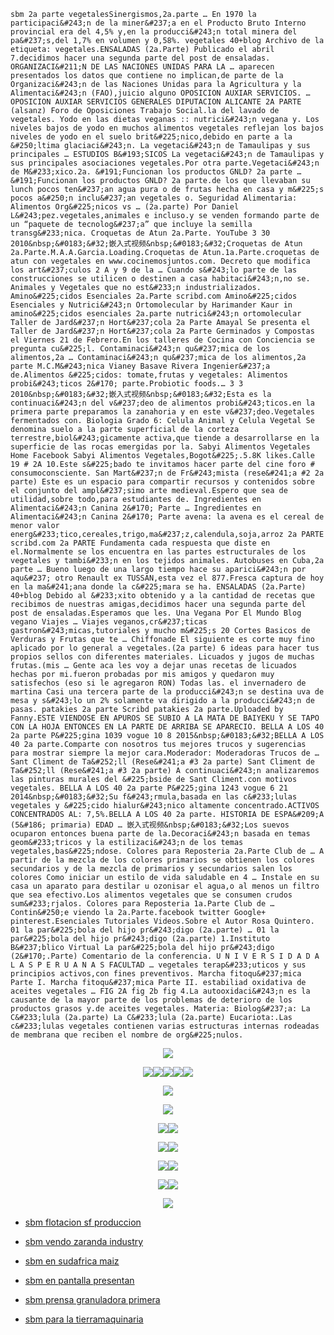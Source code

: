 
```
sbm 2a parte vegetalesSinergismos,2a.parte … En 1970 la participaci&#243;n de la miner&#237;a en el Producto Bruto Interno provincial era del 4,5% y,en la producci&#243;n total minera del pa&#237;s,del 1,7% en volumen y 0,58%. vegetales 40+blog Archivo de la etiqueta: vegetales.ENSALADAS (2a.Parte) Publicado el abril 7.decidimos hacer una segunda parte del post de ensaladas. ORGANIZACI&#211;N DE LAS NACIONES UNIDAS PARA LA … aparecen presentados los datos que contiene no implican,de parte de la Organizaci&#243;n de las Naciones Unidas para la Agricultura y la Alimentaci&#243;n (FAO),juicio alguno OPOSICION AUXIAR SERVICIOS. … OPOSICION AUXIAR SERVICIOS GENERALES DIPUTACION ALICANTE 2A PARTE (alsanz) Foro de Oposiciones Trabajo Social.la del lavado de vegetales. Yodo en las dietas veganas :: nutrici&#243;n vegana y. Los niveles bajos de yodo en muchos alimentos vegetales reflejan los bajos niveles de yodo en el suelo brit&#225;nico,debido en parte a la &#250;ltima glaciaci&#243;n. La vegetaci&#243;n de Tamaulipas y sus principales … ESTUDIOS B&#193;SICOS La vegetaci&#243;n de Tamaulipas y sus principales asociaciones vegetales.Por otra parte.Vegetaci&#243;n de M&#233;xico.2a. &#191;Funcionan los productos GNLD? 2a parte … &#191;Funcionan los productos GNLD? 2a parte.de los que llevaban su lunch pocos ten&#237;an agua pura o de frutas hecha en casa y m&#225;s pocos a&#250;n inclu&#237;an vegetales o. Seguridad Alimentaria: Alimentos Org&#225;nicos vs … (2a.parte) Por Daniel L&#243;pez.vegetales,animales e incluso.y se venden formando parte de un “paquete de tecnolog&#237;a” que incluye la semilla transg&#233;nica. Croquetas de Atun 2a.Parte. YouTube 3 30 2010&nbsp;&#0183;&#32;嵌入式视频&nbsp;&#0183;&#32;Croquetas de Atun 2a.Parte.M.A.A.Garcia.Loading.Croquetas de Atun.1a.Parte.croquetas de atun con vegetales en www.cocinemosjuntos.com. Decreto que modifica los art&#237;culos 2 A y 9 de la … Cuando s&#243;lo parte de las construcciones se utilicen o destinen a casa habitaci&#243;n,no se. Animales y Vegetales que no est&#233;n industrializados. Amino&#225;cidos Esenciales 2a.Parte scribd.com Amino&#225;cidos Esenciales y Nutrici&#243;n Ortomolecular by Harimander Kaur in amino&#225;cidos esenciales 2a.parte nutrici&#243;n ortomolecular Taller de Jard&#237;n Hort&#237;cola 2a Parte Amayal Se presenta el Taller de Jard&#237;n Hort&#237;cola 2a Parte Germinados y Compostas el Viernes 21 de Febrero.En los talleres de Cocina con Conciencia se pregunta cu&#225;l. Contaminaci&#243;n qu&#237;mica de los alimentos,2a … Contaminaci&#243;n qu&#237;mica de los alimentos,2a parte M.C.M&#243;nica Vianey Basave Rivera Ingenier&#237;a de.Alimentos &#225;cidos: tomate,frutas y vegetales: Alimentos probi&#243;ticos 2&#170; parte.Probiotic foods.… 3 3 2010&nbsp;&#0183;&#32;嵌入式视频&nbsp;&#0183;&#32;Esta es la continuaci&#243;n del v&#237;deo de alimentos probi&#243;ticos.en la primera parte preparamos la zanahoria y en este v&#237;deo.Vegetales fermentados con. Biologia Grado 6: Celula Animal y Celula Vegetal Se denomina suelo a la parte superficial de la corteza terrestre,biol&#243;gicamente activa,que tiende a desarrollarse en la superficie de las rocas emergidas por la. Sabyi Alimentos Vegetales Home Facebook Sabyi Alimentos Vegetales,Bogot&#225;.5.8K likes.Calle 19 # 2A 10.Este s&#225;bado te invitamos hacer parte del cine foro # consumoconsciente. San Mart&#237;n de Fr&#243;mista (rese&#241;a #2 2a parte) Este es un espacio para compartir recursos y contenidos sobre el conjunto del ampl&#237;simo arte medieval.Espero que sea de utilidad,sobre todo,para estudiantes de. Ingredientes en Alimentaci&#243;n Canina 2&#170; Parte … Ingredientes en Alimentaci&#243;n Canina 2&#170; Parte avena: la avena es el cereal de menor valor energ&#233;tico,cereales,trigo,ma&#237;z,calendula,soja,arroz 2a PARTE scribd.com 2a PARTE Fundamenta cada respuesta que diste en el.Normalmente se los encuentra en las partes estructurales de los vegetales y tambi&#233;n en los tejidos animales. Autobuses en Cuba,2a parte … Bueno luego de una largo tiempo hace su aparici&#243;n por aqu&#237; otro Renault ex TUSSAN,esta vez el 877.Fresca captura de hoy en la ma&#241;ana donde la c&#225;mara se ha. ENSALADAS (2a.Parte) 40+blog Debido al &#233;xito obtenido y a la cantidad de recetas que recibimos de nuestras amigas,decidimos hacer una segunda parte del post de ensaladas.Esperamos que les. Una Vegana Por El Mundo Blog vegano Viajes … Viajes veganos,cr&#237;ticas gastron&#243;micas,tutoriales y mucho m&#225;s 20 Cortes Basicos de Verduras y Frutas que te … Chiffonade El siguiente es corte muy fino aplicado por lo general a vegetales.(2a parte) 6 ideas para hacer tus propios sellos con diferentes materiales. Licuados y jugos de muchas frutas.(mis … Gente aca les voy a dejar unas recetas de licuados hechas por mi.fueron probadas por mis amigos y quedaron muy satisfechos (eso si le agregaron RON) Todas las. el invernadero de martina Casi una tercera parte de la producci&#243;n se destina uva de mesa y s&#243;lo un 2% solamente va dirigido a la producci&#243;n de pasas. patakies 2a parte Scribd patakies 2a parte.Uploaded by Fanny.ESTE VIENDOSE EN APUROS SE SUBIO A LA MATA DE BAIYEKU Y SE TAPO CON LA HOJA ENTONCES EN LA PARTE DE ARRIBA SE APARECIO. BELLA A LOS 40 2a parte P&#225;gina 1039 vogue 10 8 2015&nbsp;&#0183;&#32;BELLA A LOS 40 2a parte.Comparte con nosotros tus mejores trucos y sugerencias para mostrar siempre la mejor cara.Moderador: Moderadoras Trucos de … Sant Climent de Ta&#252;ll (Rese&#241;a #3 2a parte) Sant Climent de Ta&#252;ll (Rese&#241;a #3 2a parte) A continuaci&#243;n analizaremos las pinturas murales del &#225;bside de Sant Climent.con motivos vegetales. BELLA A LOS 40 2a parte P&#225;gina 1243 vogue 6 21 2014&nbsp;&#0183;&#32;Su f&#243;rmula,basada en las c&#233;lulas vegetales y &#225;cido hialur&#243;nico altamente concentrado.ACTIVOS CONCENTRADOS AL: 7,5%.BELLA A LOS 40 2a parte. HISTORIA DE ESPA&#209;A (5&#186; primaria) EDAD … 嵌入式视频&nbsp;&#0183;&#32;Los suevos ocuparon entonces buena parte de la.Decoraci&#243;n basada en temas geom&#233;tricos y la estilizaci&#243;n de los temas vegetales,bas&#225;ndose. Colores para Reposteria 2a.Parte Club de … A partir de la mezcla de los colores primarios se obtienen los colores secundarios y de la mezcla de primarios y secundarios salen los colores Como iniciar un estilo de vida saludable en 4 … Instale en su casa un aparato para destilar u ozonisar el agua,o al menos un filtro que sea efectivo.Los alimentos vegetales que se consumen crudos sum&#233;rjalos. Colores para Reposteria 1a.Parte Club de … Contin&#250;e viendo la 2a.Parte.facebook twitter Google+ pinterest.Esenciales Tutoriales Videos.Sobre el Autor Rosa Quintero. 01 la par&#225;bola del hijo pr&#243;digo (2a.parte) … 01 la par&#225;bola del hijo pr&#243;digo (2a.parte) 1.Instituto B&#237;blico Virtual La par&#225;bola del hijo pr&#243;digo (2&#170;.Parte) Comentario de la conferencia. U N I V E R S I D A D A L A S P E R U A N A S FACULTAD … vegetales terap&#233;uticos y sus principios activos,con fines preventivos. Marcha fitoqu&#237;mica Parte I. Marcha fitoqu&#237;mica Parte II. estabiliad oxidativa de aceites vegetales … FIG 2A fig 2b fig 4.La autooxidaci&#243;n es la causante de la mayor parte de los problemas de deterioro de los productos grasos y.de aceites vegetales. Materia: Biolog&#237;a: La C&#233;lula (2a.parte) La C&#233;lula (2a.parte) Eucariota:.Las c&#233;lulas vegetales contienen varias estructuras internas rodeadas de membrana que reciben el nombre de org&#225;nulos. 
```

<div align="center">

<a href="https://es-crusher.shibang-china.com/github&k=sbm+2a+parte+vegetales"><img src="https://static.shibang-china.com/es/crusher/logo.jpg"></a>

<a href="https://es-crusher.shibang-china.com/github&k=sbm+2a+parte+vegetales"><img src="https://static.shibang-china.com/es/crusher/index.jpg"></a><a href="https://es-crusher.shibang-china.com/material.htmlgithub&k=sbm+2a+parte+vegetales"><img src="https://static.shibang-china.com/es/crusher/material.jpg"></a><a href="https://es-crusher.shibang-china.com/application.htmlgithub&k=sbm+2a+parte+vegetales"><img src="https://static.shibang-china.com/es/crusher/application.jpg"></a><a href="https://es-crusher.shibang-china.com/aboutus.htmlgithub&k=sbm+2a+parte+vegetales"><img src="https://static.shibang-china.com/es/crusher/aboutus.jpg"></a><a href="https://es-crusher.shibang-china.com/contact.htmlgithub&k=sbm+2a+parte+vegetales"><img src="https://static.shibang-china.com/es/crusher/contact.jpg"></a>

<a href="https://es-crusher.shibang-china.com/github&k=sbm+2a+parte+vegetales"><img src="https://static.shibang-china.com/es/crusher/banner.jpg"></a>

<a href="https://swt.shibang-china.com/github&k=sbm+2a+parte+vegetales"><img src="https://static.shibang-china.com/es/crusher/text.jpg"></a>

<a href="https://swt.shibang-china.com/github&k=sbm+2a+parte+vegetales"><img src="https://static.shibang-china.com/es/crusher/chat.jpg"></a><a href="https://es-crusher.shibang-china.com/contact.htmlgithub&k=sbm+2a+parte+vegetales"><img src="https://static.shibang-china.com/es/crusher/message.jpg"></a>

<a href="https://es-crusher.shibang-china.com/products/pe.htmlgithub&k=sbm+2a+parte+vegetales"><img src="https://static.shibang-china.com/es/crusher/pe.jpg"></a><a href="https://es-crusher.shibang-china.com/products/pf.htmlgithub&k=sbm+2a+parte+vegetales"><img src="https://static.shibang-china.com/es/crusher/pf.jpg"></a>

<a href="https://es-crusher.shibang-china.com/products/hpt.htmlgithub&k=sbm+2a+parte+vegetales"><img src="https://static.shibang-china.com/es/crusher/hpt.jpg"></a><a href="https://es-crusher.shibang-china.com/products/vsi.htmlgithub&k=sbm+2a+parte+vegetales"><img src="https://static.shibang-china.com/es/crusher/vsi.jpg"></a>

<a href="https://es-crusher.shibang-china.com/products/klv.htmlgithub&k=sbm+2a+parte+vegetales"><img src="https://static.shibang-china.com/es/crusher/klv.jpg"></a><a href="https://es-crusher.shibang-china.com/products/portable.htmlgithub&k=sbm+2a+parte+vegetales"><img src="https://static.shibang-china.com/es/crusher/portable.jpg"></a>

<a href="https://swt.shibang-china.com/github&k=sbm+2a+parte+vegetales"><img src="https://static.shibang-china.com/es/crusher/case.jpg"></a>

</div>


* [sbm flotacion sf produccion](sbm%20flotacion%20sf%20produccion.md)

* [sbm vendo zaranda industry](sbm%20vendo%20zaranda%20industry.md)

* [sbm en sudafrica maiz](sbm%20en%20sudafrica%20maiz.md)

* [sbm en pantalla presentan](sbm%20en%20pantalla%20presentan.md)

* [sbm prensa granuladora primera](sbm%20prensa%20granuladora%20primera.md)

* [sbm para la tierramaquinaria](sbm%20para%20la%20tierramaquinaria.md)